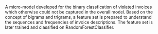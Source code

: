A micro-model developed for the binary classfication of violated invoices which otherwise could not be captured in the overall model. Based on the concept of bigrams and trigrams, a feature set is prepared to understand the sequences and frequencies of invoice descriptions. The feature set is later trained and classified on RandomForestClassifier.
